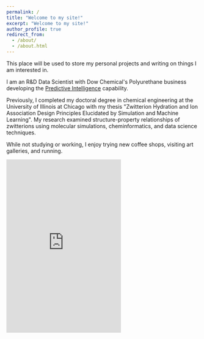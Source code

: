 ```yaml
---
permalink: /
title: "Welcome to my site!"
excerpt: "Welcome to my site!"
author_profile: true
redirect_from:
  - /about/
  - /about.html
---
```


This place will be used to store my personal projects and writing on things I am interested in.

I am an R&D Data Scientist with Dow Chemical's Polyurethane business developing the [Predictive Intelligence](https://www.dow.com/en-us/product-technology/pt-polyurethanes/harnessing-the-power-of-digitalization.html) capability.

Previously, I completed my doctoral degree in chemical engineering at the University of Illinois at Chicago with my thesis "Zwitterion Hydration and Ion Association Design Principles Elucidated by Simulation and Machine Learning". My research examined structure-property relationships of zwitterions using molecular simulations, cheminformatics, and data science techniques.

While not studying or working, I enjoy trying new coffee shops, visiting art galleries, and running.

<iframe height='454' width='300' frameborder='0' allowtransparency='true' scrolling='no' src='https://www.strava.com/athletes/117631436/latest-rides/c90bee218496e81d1263914a41062d5dc1fbd029'></iframe>
